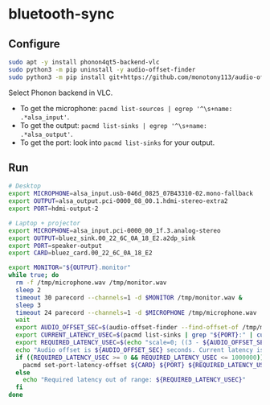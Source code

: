 # bluetooth-sync

## Configure
```bash
sudo apt -y install phonon4qt5-backend-vlc
sudo python3 -m pip uninstall -y audio-offset-finder
sudo python3 -m pip install git+https://github.com/monotony113/audio-offset-finder.git
```

Select Phonon backend in VLC.

* To get the microphone: `pacmd list-sources | egrep '^\s+name: .*alsa_input'`.
* To get the output: `pacmd list-sinks | egrep '^\s+name: .*alsa_output'`.
* To get the port: look into `pacmd list-sinks` for your output.

## Run

```bash
# Desktop
export MICROPHONE=alsa_input.usb-046d_0825_07B43310-02.mono-fallback
export OUTPUT=alsa_output.pci-0000_08_00.1.hdmi-stereo-extra2
export PORT=hdmi-output-2

# Laptop + projector
export MICROPHONE=alsa_input.pci-0000_00_1f.3.analog-stereo
export OUTPUT=bluez_sink.00_22_6C_0A_18_E2.a2dp_sink
export PORT=speaker-output
export CARD=bluez_card.00_22_6C_0A_18_E2

export MONITOR="${OUTPUT}.monitor"
while true; do
  rm -f /tmp/microphone.wav /tmp/monitor.wav
  sleep 2
  timeout 30 parecord --channels=1 -d $MONITOR /tmp/monitor.wav &
  sleep 3
  timeout 24 parecord --channels=1 -d $MICROPHONE /tmp/microphone.wav
  wait
  export AUDIO_OFFSET_SEC=$(audio-offset-finder --find-offset-of /tmp/microphone.wav --within /tmp/monitor.wav | head -n1 | cut -d ' ' -f2)
  export CURRENT_LATENCY_USEC=$(pacmd list-sinks | grep "${PORT}:" | cut -d '(' -f2 | cut -d ' ' -f5)
  export REQUIRED_LATENCY_USEC=$(echo "scale=0; ((3 - ${AUDIO_OFFSET_SEC}) * 1000000) / 1" | bc)
  echo "Audio offset is ${AUDIO_OFFSET_SEC} seconds. Current latency is ${CURRENT_LATENCY_USEC}. Required latency is ${REQUIRED_LATENCY_USEC}."
  if ((REQUIRED_LATENCY_USEC >= 0 && REQUIRED_LATENCY_USEC <= 1000000)); then
    pacmd set-port-latency-offset ${CARD} ${PORT} ${REQUIRED_LATENCY_USEC}  
  else
    echo "Required latency out of range: ${REQUIRED_LATENCY_USEC}"
  fi
done
```

